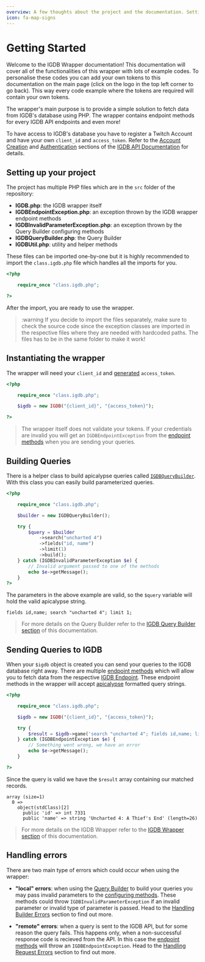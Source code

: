 ```yaml
---
overview: A few thoughts about the project and the documentation. Setting up your project.
icon: fa-map-signs
---
```


# Getting Started

Welcome to the IGDB Wrapper documentation! This documentation will cover all of the functionalities of this wrapper with lots of example codes. To personalise these codes you can add your own tokens to this documentation on the main page (click on the logo in the top left corner to go back). This way every code example where the tokens are required will contain your own tokens.

The wrapper's main purpose is to provide a simple solution to fetch data from IGDB's database using PHP. The wrapper contains endpoint methods for every IGDB API endpoints and even more!

To have access to IGDB's database you have to register a Twitch Account and have your own `client_id` and `access_token`. Refer to the [Account Creation](https://api-docs.igdb.com/#account-creation) and [Authentication](https://api-docs.igdb.com/#authentication) sections of the [IGDB API Documentation](https://api-docs.igdb.com/) for details.

## Setting up your project

The project has multiple PHP files which are in the `src` folder of the repository:
 - **IGDB.php**: the IGDB wrapper itself
 - **IGDBEndpointException.php**: an exception thrown by the IGDB wrapper endpoint methods
 - **IGDBInvalidParameterException.php**: an exception thrown by the Query Builder configuring methods
 - **IGDBQueryBuilder.php**: the Query Builder
 - **IGDBUtil.php**: utility and helper methods

These files can be imported one-by-one but it is highly recommended to import the `class.igdb.php` file which handles all the imports for you.

```php
<?php

    require_once "class.igdb.php";

?>
```

After the import, you are ready to use the wrapper.

>:warning If you decide to import the files separately, make sure to check the source code since the exception classes are imported in the respective files where they are needed with hardcoded paths. The files has to be in the same folder to make it work!

## Instantiating the wrapper

The wrapper will need your `client_id` and [generated](https://api-docs.igdb.com/#authentication) `access_token`.

```php
<?php

    require_once "class.igdb.php";

    $igdb = new IGDB("{client_id}", "{access_token}");

?>
```

> The wrapper itself does not validate your tokens. If your credentials are invalid you will get an `IGDBEndpointException` from the [endpoint methods](#endpoints) when you are sending your queries.

## Building Queries

There is a helper class to build apicalypse queries called [`IGDBQueryBuilder`](#igdb-query-builder). With this class you can easily build parameterized queries.

```php
<?php

    require_once "class.igdb.php";

    $builder = new IGDBQueryBuilder();

    try {
        $query = $builder
            ->search("uncharted 4")
            ->fields("id, name")
            ->limit(1)
            ->build();
    } catch (IGDBInvalidParameterException $e) {
        // Invalid argument passed to one of the methods
        echo $e->getMessage();
    }
?>
```

The parameters in the above example are valid, so the `$query` variable will hold the valid apicalypse string.

```text
fields id,name; search "uncharted 4"; limit 1;
```

> For more details on the Query Builder refer to the [IGDB Query Builder section](#igdb-query-builder) of this documentation.

## Sending Queries to IGDB

When your `$igdb` object is created you can send your queries to the IGDB database right away. There are multiple [endpoint methods](#endpoints) which will allow you to fetch data from the respective [IGDB Endpoint](https://api-docs.igdb.com/#endpoints). These endpoint methods in the wrapper will accept [apicalypse](https://api-docs.igdb.com/#apicalypse-1) formatted query strings.

```php
<?php

    require_once "class.igdb.php";

    $igdb = new IGDB("{client_id}", "{access_token}");

    try {
        $result = $igdb->game('search "uncharted 4"; fields id,name; limit 1;');
    } catch (IGDBEndpointException $e) {
        // Something went wrong, we have an error
        echo $e->getMessage();
    }

?>
```

Since the query is valid we have the `$result` array containing our matched records.

```text
array (size=1)
  0 =>
    object(stdClass)[2]
      public 'id' => int 7331
      public 'name' => string 'Uncharted 4: A Thief's End' (length=26)
```

> For more details on the IGDB Wrapper refer to the [IGDB Wrapper section](#igdb-wrapper) of this documentation.

## Handling errors

There are two main type of errors which could occur when using the wrapper:
 - **"local" errors**: when using the [Query Builder](#igdb-query-builder) to build your queries you may pass invalid parameters to the [configuring methods](#configuring-methods). These methods could throw `IGDBInvalidParameterException` if an invalid parameter or invalid type of parameter is passed. Head to the [Handling Builder Errors](#handling-builder-errors) section to find out more.

 - **"remote" errors**: when a query is sent to the IGDB API, but for some reason the query fails. This happens only, when a non-successful response code is recieved from the API. In this case the [endpoint methods](#endpoints) will throw an `IGDBEndpointException`. Head to the [Handling Request Errors](#handling-request-errors) section to find out more.